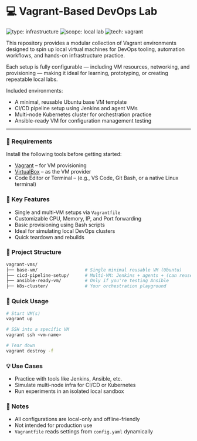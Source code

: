 # 💻 Vagrant-Based DevOps Lab

<!-- Project Identity Badges -->
![type: infrastructure](https://img.shields.io/badge/type-devops--vm-steelblue?style=for-the-badge)
![scope: local lab](https://img.shields.io/badge/scope-local--lab-darkgreen?style=for-the-badge)
![tech: vagrant](https://img.shields.io/badge/tech-vagrant-orange?style=for-the-badge)


This repository provides a modular collection of Vagrant environments designed to spin up local virtual machines for DevOps tooling, automation workflows, and hands-on infrastructure practice.

Each setup is fully configurable — including VM resources, networking, and provisioning — making it ideal for learning, prototyping, or creating repeatable local labs.

Included environments:
-  A minimal, reusable Ubuntu base VM template
- CI/CD pipeline setup using Jenkins and agent VMs
- Multi-node Kubernetes cluster for orchestration practice
- Ansible-ready VM for configuration management testing

---

### 🧰 Requirements

Install the following tools before getting started:

- [Vagrant](https://www.vagrantup.com/downloads) – for VM provisioning
- [VirtualBox](https://www.virtualbox.org/wiki/Downloads) – as the VM provider
- Code Editor or Terminal – (e.g., VS Code, Git Bash, or a native Linux terminal)


### 🔧 Key Features

- Single and multi-VM setups via `Vagrantfile`
- Customizable CPU, Memory, IP, and Port forwarding
- Basic provisioning using Bash scripts
- Ideal for simulating local DevOps clusters
- Quick teardown and rebuilds


### 📂 Project Structure

```sh
vagrant-vms/
├── base-vm/                  # Single minimal reusable VM (Ubuntu)
├── cicd-pipeline-setup/      # Multi-VM: Jenkins + agents + (can reuse 1 VM for app/db tests)
├── ansible-ready-vm/         # Only if you're testing Ansible
├── k8s-cluster/              # Your orchestration playground
```


###  🚀 Quick Usage

```sh
# Start VM(s)
vagrant up

# SSH into a specific VM
vagrant ssh <vm-name>

# Tear down
vagrant destroy -f
```


### 💡 Use Cases

- Practice with tools like Jenkins, Ansible, etc.
- Simulate multi-node infra for CI/CD or Kubernetes
- Run experiments in an isolated local sandbox


### 📌 Notes

- All configurations are local-only and offline-friendly
- Not intended for production use
- `Vagrantfile` reads settings from `config.yaml` dynamically
